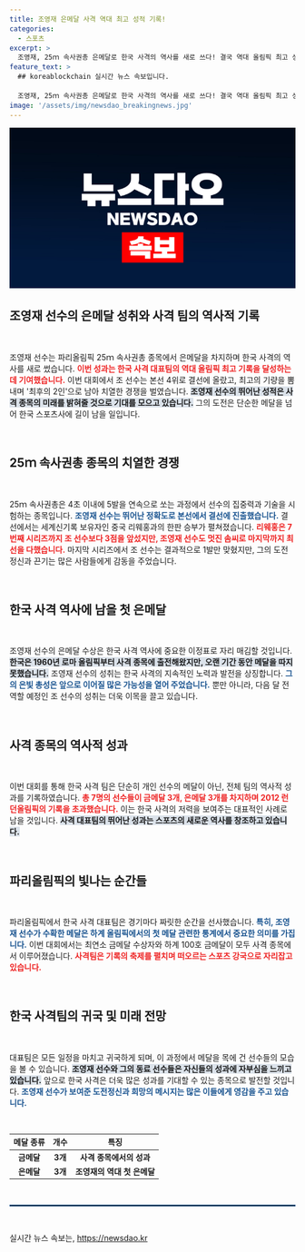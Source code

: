 ```yaml
---
title: 조영재 은메달 사격 역대 최고 성적 기록!
categories:
  - 스포츠
excerpt: >
  조영재, 25ｍ 속사권총 은메달로 한국 사격의 역사를 새로 쓰다! 결국 역대 올림픽 최고 성적을 기록한 사격팀은 금 3, 은 3의 놀라운 성적을 거두며 귀국한다. 클릭으로 그 감동의 순간을 확인하세요!
feature_text: >
  ## koreablockchain 실시간 뉴스 속보입니다.

  조영재, 25ｍ 속사권총 은메달로 한국 사격의 역사를 새로 쓰다! 결국 역대 올림픽 최고 성적을 기록한 사격팀은 금 3, 은 3의 놀라운 성적을 거두며 귀국한다. 클릭으로 그 감동의 순간을 확인하세요!
image: '/assets/img/newsdao_breakingnews.jpg'
---
```


<p><img src="/assets/img/newsdao_breakingnews.jpg" alt="koreablockchain 속보" /></p>

<h2 data-ke-size="size26">조영재 선수의 은메달 성취와 사격 팀의 역사적 기록</h2>

<p data-ke-size="size16">&nbsp;</p>

<p>조영재 선수는 파리올림픽 25ｍ 속사권총 종목에서 은메달을 차지하며 한국 사격의 역사를 새로 썼습니다. <b><span style="color: #ee2323;">이번 성과는 한국 사격 대표팀의 역대 올림픽 최고 기록을 달성하는 데 기여했습니다.</span></b> 이번 대회에서 조 선수는 본선 4위로 결선에 올랐고, 최고의 기량을 뽐내며 '최후의 2인'으로 남아 치열한 경쟁을 벌였습니다. <b><span style="background-color: #21538527;">조영재 선수의 뛰어난 성적은 사격 종목의 미래를 밝혀줄 것으로 기대를 모으고 있습니다.</span></b> 그의 도전은 단순한 메달을 넘어 한국 스포츠사에 길이 남을 일입니다.</p>

<p data-ke-size="size16">&nbsp;</p>

<h2 data-ke-size="size26">25ｍ 속사권총 종목의 치열한 경쟁</h2>

<p data-ke-size="size16">&nbsp;</p>

<p>25ｍ 속사권총은 4초 이내에 5발을 연속으로 쏘는 과정에서 선수의 집중력과 기술을 시험하는 종목입니다. <b><span style="color: #1a5490;">조영재 선수는 뛰어난 정확도로 본선에서 결선에 진출했습니다.</span></b> 결선에서는 세계신기록 보유자인 중국 리웨홍과의 한판 승부가 펼쳐졌습니다. <b><span style="color: #ee2323;">리웨홍은 7번째 시리즈까지 조 선수보다 3점을 앞섰지만, 조영재 선수도 멋진 솜씨로 마지막까지 최선을 다했습니다.</span></b> 마지막 시리즈에서 조 선수는 결과적으로 1발만 맞혔지만, 그의 도전 정신과 끈기는 많은 사람들에게 감동을 주었습니다.</p>

<p data-ke-size="size16">&nbsp;</p>

<h2 data-ke-size="size26">한국 사격 역사에 남을 첫 은메달</h2>

<p data-ke-size="size16">&nbsp;</p>

<p>조영재 선수의 은메달 수상은 한국 사격 역사에 중요한 이정표로 자리 매김할 것입니다. <b><span style="background-color: #21538527;">한국은 1960년 로마 올림픽부터 사격 종목에 출전해왔지만, 오랜 기간 동안 메달을 따지 못했습니다.</span></b> 조영재 선수의 성취는 한국 사격의 지속적인 노력과 발전을 상징합니다. <b><span style="color: #1a5490;">그의 은빛 총성은 앞으로 이어질 많은 가능성을 열어 주었습니다.</span></b> 뿐만 아니라, 다음 달 전역할 예정인 조 선수의 성취는 더욱 이목을 끌고 있습니다.</p>

<p data-ke-size="size16">&nbsp;</p>

<h2 data-ke-size="size26">사격 종목의 역사적 성과</h2>

<p data-ke-size="size16">&nbsp;</p>

<p>이번 대회를 통해 한국 사격 팀은 단순히 개인 선수의 메달이 아닌, 전체 팀의 역사적 성과를 기록하였습니다. <b><span style="color: #ee2323;">총 7명의 선수들이 금메달 3개, 은메달 3개를 차지하며 2012 런던올림픽의 기록을 초과했습니다.</span></b> 이는 한국 사격의 저력을 보여주는 대표적인 사례로 남을 것입니다. <b><span style="background-color: #21538527;">사격 대표팀의 뛰어난 성과는 스포츠의 새로운 역사를 창조하고 있습니다.</span></b></p>

<p data-ke-size="size16">&nbsp;</p>

<h2 data-ke-size="size26">파리올림픽의 빛나는 순간들</h2>

<p data-ke-size="size16">&nbsp;</p>

<p>파리올림픽에서 한국 사격 대표팀은 경기마다 짜릿한 순간을 선사했습니다. <b><span style="color: #1a5490;">특히, 조영재 선수가 수확한 메달은 하계 올림픽에서의 첫 메달 관련한 통계에서 중요한 의미를 가집니다.</span></b> 이번 대회에서는 최연소 금메달 수상자와 하계 100호 금메달이 모두 사격 종목에서 이루어졌습니다. <b><span style="color: #ee2323;">사격팀은 기록의 축제를 펼치며 떠오르는 스포츠 강국으로 자리잡고 있습니다.</span></b></p>

<p data-ke-size="size16">&nbsp;</p>

<h2 data-ke-size="size26">한국 사격팀의 귀국 및 미래 전망</h2>

<p data-ke-size="size16">&nbsp;</p>

<p>대표팀은 모든 일정을 마치고 귀국하게 되며, 이 과정에서 메달을 목에 건 선수들의 모습을 볼 수 있습니다. <b><span style="background-color: #21538527;">조영재 선수와 그의 동료 선수들은 자신들의 성과에 자부심을 느끼고 있습니다.</span></b> 앞으로 한국 사격은 더욱 많은 성과를 기대할 수 있는 종목으로 발전할 것입니다. <b><span style="color: #1a5490;">조영재 선수가 보여준 도전정신과 희망의 메시지는 많은 이들에게 영감을 주고 있습니다.</span></b></p>

<p data-ke-size="size16">&nbsp;</p>

<table>
    <thead>
        <tr>
            <th style="text-align: center;">메달 종류</th>
            <th style="text-align: center;">개수</th>
            <th style="text-align: center;">특징</th>
        </tr>
    </thead>
    <tbody>
        <tr>
            <td style="text-align: center; height: 17px;"><b>금메달</b></td>
            <td style="text-align: center; height: 17px;"><b>3개</b></td>
            <td style="text-align: center; height: 17px;"><b>사격 종목에서의 성과</b></td>
        </tr>
        <tr>
            <td style="text-align: center; height: 17px;"><b>은메달</b></td>
            <td style="text-align: center; height: 17px;"><b>3개</b></td>
            <td style="text-align: center; height: 17px;"><b>조영재의 역대 첫 은메달</b></td>
        </tr>
    </tbody>
</table>

<p data-ke-size="size16">&nbsp;</p>

<hr style="border: 1px solid #1a5490;">

<p data-ke-size="size16">&nbsp;</p>
실시간 뉴스 속보는, <a href="https://newsdao.kr" rel="dofollow">https://newsdao.kr</a>



